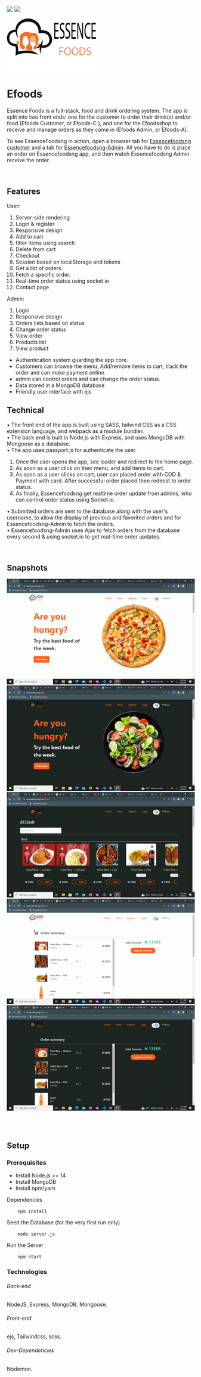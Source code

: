 <p>
  <img src="https://img.shields.io/badge/Nodejs-14.16.+-green.svg">
  <img src="https://img.shields.io/badge/Express-4.17.+-purple.svg">
</p>
<img src="public/img/essencefoods.png" />

# Efoods

Essence Foods is a full-stack, food and drink ordering system. The app is split into two front ends: one for the customer to order their drink(s) and/or food (Efoods Customer, or Efoods-C ), and one for the Efoodsshop to receive and manage orders as they come in (Efoods Admin, or Efoods-A).<br />

To see EssenceFoodsng in action, open a browser tab for <a href="https://essencefoodsng.com/">Essencefoodsng customer</a> and a tab for <a href="https://essencefoodsng.com/">Essencefoodsng-Admin</a>. All you have to do is place an order on Essencefoodsng app, and then watch Essencefoodsng Admin receive the order.
<br />
<br /><br />

## Features

User:

1. Server-side rendering
2. Login & register
3. Responsive design
4. Add to cart
5. filter items using search
6. Delete from cart
7. Checkout
8. Session based on localStorage and tokens
9. Get a list of orders.
10. Fetch a specific order.
11. Real-time order status using socket.io
12. Contact page

Admin:

1. Login
2. Responsive design
3. Orders lists based on status
4. Change order status
5. View order
6. Products list
7. View product

- Authentication system guarding the app core.
- Customers can browse the menu, Add/remove items to cart, track the order and can make payment online.
- admin can control orders and can change the order status.
- Data stored in a MongoDB database
- Friendly user interface with ejs

## Technical

• The front end of the app is built using SASS, tailwind CSS as a CSS extension language, and webpack as a module bundler.<br />
• The back end is built in Node.js with Express, and uses MongoDB with Mongoose as a database.<br />
• The app uses passport.js for authenticate the user.<br />

1.  Once the user opens the app, see loader and redirect to the home page.<br />
2.  As soon as a user click on their menu, and add items to cart.<br />
3.  As soon as a user clicks on cart, user can placed order with COD & Payment with card. After successful order placed then redirest to order status.<br />
4.  As finally, Essencefoodsng get realtime order update from admins, who can control order status using Socket.io.

• Submitted orders are sent to the database along with the user's username, to allow the display of previous and favorited orders and for Essencefoodsng-Admin to fetch the orders.<br />
• Essencefoodsng-Admin uses Ajax to fetch orders from the database every second & using socket.io to get real-time order updates. <br />
<br /><br />

## Snapshots

![homelightmode1](/gitpics/lightmodal.png)
![homedarkmode1](/gitpics/darkmodal.png)
![menudarkmode1](/gitpics/darkmenu.png)
![OrderSummarypage](/gitpics/lightcart.png)
![image](/gitpics/darkcart.png)

<br /><br />

## Setup

### Prerequisites

- Install Node.js >= 14
- Install MongoDB
- Install npm/yarn

Dependencies

```shell
    npm install
```

Seed the Database (for the very first run only)

```shell
    node server.js
```

Run the Server

```shell
    npm start
```

### Technologies

###### Back-end

NodeJS, Express, MongoDB, Mongoose.

###### Front-end

ejs, Tailwindcss, scss.
###### Dev-Dependencies

Nodemon.
